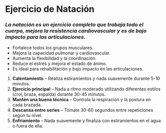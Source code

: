 # Ejercicio de Natación

### *La natación es un ejercicio completo que trabaja todo el cuerpo, mejora la resistencia cardiovascular y es de bajo impacto para las articulaciones.*

- Fortalece todos los grupos musculares.
- Mejora la capacidad pulmonar y cardiovascular.
- Aumenta la flexibilidad y la coordinación.
- Reduce el estrés y mejora el estado de ánimo.
- Es ideal para rehabilitación y bajo impacto en las articulaciones.

1. **Calentamiento** – Realiza estiramientos y nada suavemente durante 5-10 minutos.
2. **Ejercicio principal** – Nada a ritmo moderado utilizando diferentes estilos (crol, braza, espalda) durante 30-45 minutos.
3. **Mantén una buena técnica** – Controla la respiración y la postura en cada brazada.
4. **Descansa entre series** – Tómate 30-60 segundos entre repeticiones según tu nivel.
5. **Enfriamiento** – Nada suavemente y finaliza con estiramientos en el agua o fuera de ella.